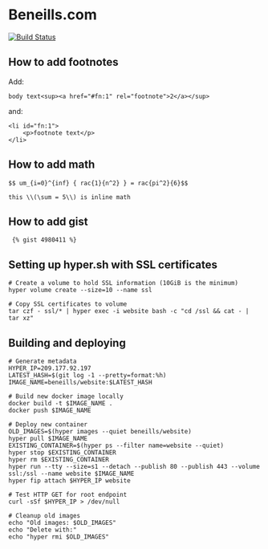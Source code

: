 # Beneills.com

[![Build Status](https://travis-ci.org/beneills/website.svg?branch=master)](https://travis-ci.org/beneills/website)

## How to add footnotes

Add:

    body text<sup><a href="#fn:1" rel="footnote">2</a></sup>

and:

    <li id="fn:1">
    	<p>footnote text</p>
    </li>


## How to add math

    $$ um_{i=0}^{inf} { rac{1}{n^2} } = rac{pi^2}{6}$$

    this \\(\sum = 5\\) is inline math

## How to add gist

     {% gist 4980411 %}

## Setting up hyper.sh with SSL certificates

```shell
# Create a volume to hold SSL information (10GiB is the minimum)
hyper volume create --size=10 --name ssl

# Copy SSL certificates to volume
tar czf - ssl/* | hyper exec -i website bash -c "cd /ssl && cat - | tar xz"
```

## Building and deploying

```shell
# Generate metadata
HYPER_IP=209.177.92.197
LATEST_HASH=$(git log -1 --pretty=format:%h)
IMAGE_NAME=beneills/website:$LATEST_HASH

# Build new docker image locally
docker build -t $IMAGE_NAME .
docker push $IMAGE_NAME

# Deploy new container
OLD_IMAGES=$(hyper images --quiet beneills/website)
hyper pull $IMAGE_NAME
EXISTING_CONTAINER=$(hyper ps --filter name=website --quiet)
hyper stop $EXISTING_CONTAINER
hyper rm $EXISTING_CONTAINER
hyper run --tty --size=s1 --detach --publish 80 --publish 443 --volume ssl:/ssl --name website $IMAGE_NAME
hyper fip attach $HYPER_IP website

# Test HTTP GET for root endpoint
curl -sSf $HYPER_IP > /dev/null

# Cleanup old images
echo "Old images: $OLD_IMAGES"
echo "Delete with:"
echo "hyper rmi $OLD_IMAGES"
```
